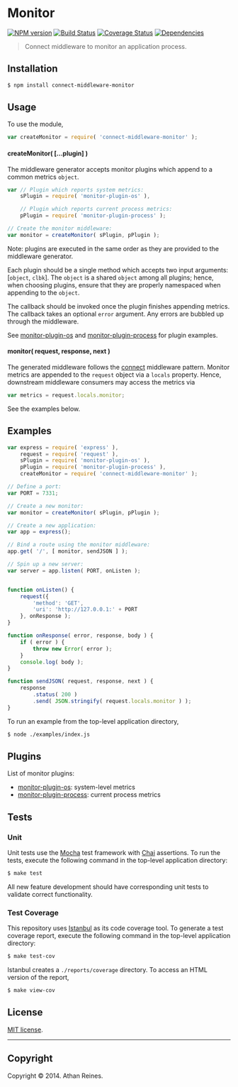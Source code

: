 Monitor
=======
[![NPM version][npm-image]][npm-url] [![Build Status][travis-image]][travis-url] [![Coverage Status][coveralls-image]][coveralls-url] [![Dependencies][dependencies-image]][dependencies-url]

> Connect middleware to monitor an application process.


## Installation

``` bash
$ npm install connect-middleware-monitor
```

## Usage

To use the module,

``` javascript
var createMonitor = require( 'connect-middleware-monitor' );
```

#### createMonitor( [...plugin] )

The middleware generator accepts monitor plugins which append to a common metrics `object`. 

``` javascript
var // Plugin which reports system metrics:
	sPlugin = require( 'monitor-plugin-os' ),

	// Plugin which reports current process metrics:
	pPlugin = require( 'monitor-plugin-process' );

// Create the monitor middleware:
var monitor = createMonitor( sPlugin, pPlugin );
```

Note: plugins are executed in the same order as they are provided to the middleware generator.

Each plugin should be a single method which accepts two input arguments: [`object`, `clbk`]. The `object` is a shared `object` among all plugins; hence, when choosing plugins, ensure that they are properly namespaced when appending to the `object`.

The callback should be invoked once the plugin finishes appending metrics. The callback takes an optional `error` argument. Any errors are bubbled up through the middleware.

See [monitor-plugin-os](https://github.com/kgryte/monitor-plugin-os) and [monitor-plugin-process](https://github.com/kgryte/monitor-plugin-process) for plugin examples.


#### monitor( request, response, next )

The generated middleware follows the [connect](https://github.com/senchalabs/connect) middleware pattern. Monitor metrics are appended to the `request` object via a `locals` property. Hence, downstream middleware consumers may access the metrics via

``` javascript
var metrics = request.locals.monitor;
```

See the examples below.




## Examples

``` javascript
var express = require( 'express' ),
	request = require( 'request' ),
	sPlugin = require( 'monitor-plugin-os' ),
	pPlugin = require( 'monitor-plugin-process' ),
	createMonitor = require( 'connect-middleware-monitor' );

// Define a port:
var PORT = 7331;

// Create a new monitor:
var monitor = createMonitor( sPlugin, pPlugin );

// Create a new application:
var app = express();

// Bind a route using the monitor middleware:
app.get( '/', [ monitor, sendJSON ] );

// Spin up a new server:
var server = app.listen( PORT, onListen );


function onListen() {
	request({
		'method': 'GET',
		'uri': 'http://127.0.0.1:' + PORT
	}, onResponse );
}

function onResponse( error, response, body ) {
	if ( error ) {
		throw new Error( error );
	}
	console.log( body );
}

function sendJSON( request, response, next ) {
	response
		.status( 200 )
		.send( JSON.stringify( request.locals.monitor ) );
}
```

To run an example from the top-level application directory,

``` bash
$ node ./examples/index.js
```


## Plugins

List of monitor plugins:

*	[monitor-plugin-os](https://github.com/kgryte/monitor-plugin-os): system-level metrics
*	[monitor-plugin-process](https://github.com/kgryte/monitor-plugin-process): current process metrics


## Tests

### Unit

Unit tests use the [Mocha](http://mochajs.org/) test framework with [Chai](http://chaijs.com) assertions. To run the tests, execute the following command in the top-level application directory:

``` bash
$ make test
```

All new feature development should have corresponding unit tests to validate correct functionality.


### Test Coverage

This repository uses [Istanbul](https://github.com/gotwarlost/istanbul) as its code coverage tool. To generate a test coverage report, execute the following command in the top-level application directory:

``` bash
$ make test-cov
```

Istanbul creates a `./reports/coverage` directory. To access an HTML version of the report,

``` bash
$ make view-cov
```



## License

[MIT license](http://opensource.org/licenses/MIT). 


---
## Copyright

Copyright &copy; 2014. Athan Reines.


[npm-image]: http://img.shields.io/npm/v/connect-middleware-monitor.svg
[npm-url]: https://npmjs.org/package/connect-middleware-monitor

[travis-image]: http://img.shields.io/travis/kgryte/connect-middleware-monitor/master.svg
[travis-url]: https://travis-ci.org/kgryte/connect-middleware-monitor

[coveralls-image]: https://img.shields.io/coveralls/kgryte/connect-middleware-monitor/master.svg
[coveralls-url]: https://coveralls.io/r/kgryte/connect-middleware-monitor?branch=master

[dependencies-image]: http://img.shields.io/david/kgryte/connect-middleware-monitor.svg
[dependencies-url]: https://david-dm.org/kgryte/connect-middleware-monitor

[dev-dependencies-image]: http://img.shields.io/david/dev/kgryte/connect-middleware-monitor.svg
[dev-dependencies-url]: https://david-dm.org/dev/kgryte/connect-middleware-monitor

[github-issues-image]: http://img.shields.io/github/issues/kgryte/connect-middleware-monitor.svg
[github-issues-url]: https://github.com/kgryte/connect-middleware-monitor/issues

